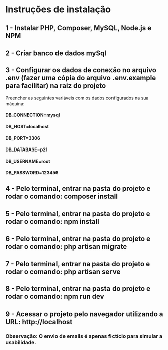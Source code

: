 # Instruções de instalação

## 1 - Instalar PHP, Composer, MySQL, Node.js e NPM
## 2 - Criar banco de dados mySql
## 3 - Configurar os dados de conexão no arquivo .env (fazer uma cópia do arquivo .env.example para facilitar) na raiz do projeto
Preencher as seguintes variáveis com os dados configurados na sua máquina:

#### DB_CONNECTION=mysql
#### DB_HOST=localhost
#### DB_PORT=3306
#### DB_DATABASE=p21
#### DB_USERNAME=root
#### DB_PASSWORD=123456

## 4 - Pelo terminal, entrar na pasta do projeto e rodar o comando: composer install
## 5 - Pelo terminal, entrar na pasta do projeto e rodar o comando: npm install
## 6 - Pelo terminal, entrar na pasta do projeto e rodar o comando: php artisan migrate
## 7 - Pelo terminal, entrar na pasta do projeto e rodar o comando: php artisan serve
## 8 - Pelo terminal, entrar na pasta do projeto e rodar o comando: npm run dev
## 9 - Acessar o projeto pelo navegador utilizando a URL: http://localhost

### Observação: O envio de emails é apenas fictício para simular a usabilidade.
